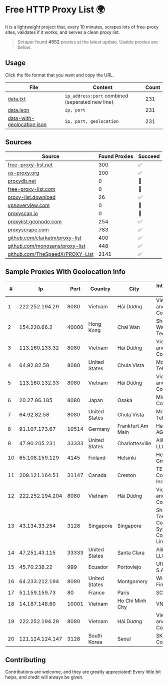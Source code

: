 
# Free HTTP Proxy List 🌍

It is a lightweight project that, every 10 minutes, scrapes lots of free-proxy sites, validates if it works, and serves a clean proxy list.


> Scraper found **4552** proxies at the latest update. Usable proxies are below.

## Usage

Click the file format that you want and copy the URL.


|File|Content|Count|
|----|-------|-----|
|[data.txt](https://raw.githubusercontent.com/themiralay/Proxy-List-World/master/data.txt)|`ip_address:port` combined (seperated new line)|231|
|[data.json](https://raw.githubusercontent.com/themiralay/Proxy-List-World/master/data.json)|`ip, port`|231|
|[data-with-geolocation.json](https://raw.githubusercontent.com/themiralay/Proxy-List-World/master/data-with-geolocation.json)|`ip, port, geolocation`|231|

## Sources

|Source|Found Proxies|Succeed|
|------|-------------|-------|
|[free-proxy-list.net](https://free-proxy-list.net)|300|✅|
|[us-proxy.org](https://www.us-proxy.org)|200|✅|
|[proxydb.net](http://proxydb.net)|0|🚫|
|[free-proxy-list.com](https://free-proxy-list.com/?page=&port=&type%5B%5D=http&type%5B%5D=https&up_time=0&search=Search)|0|🚫|
|[proxy-list.download](https://www.proxy-list.download/HTTP)|26|✅|
|[vpnoverview.com](https://vpnoverview.com/privacy/anonymous-browsing/free-proxy-servers)|0|🚫|
|[proxyscan.io](https://www.proxyscan.io)|0|🚫|
|[proxylist.geonode.com](https://proxylist.geonode.com/api/proxy-list?limit=300&page=1&sort_by=lastChecked&sort_type=desc&protocols=http,https)|254|✅|
|[proxyscrape.com](https://api.proxyscrape.com/v2/?request=displayproxies&protocol=http&timeout=10000&country=all&ssl=all&anonymity=all)|783|✅|
|[github.com/clarketm/proxy-list](https://raw.githubusercontent.com/clarketm/proxy-list/master/proxy-list-raw.txt)|400|✅|
|[github.com/monosans/proxy-list](https://raw.githubusercontent.com/monosans/proxy-list/main/proxies/http.txt)|448|✅|
|[github.com/TheSpeedX/PROXY-List](https://raw.githubusercontent.com/TheSpeedX/PROXY-List/master/http.txt)|2141|✅|


## Sample Proxies With Geolocation Info

|#|Ip|Port|Country|City|Internet Service Provider|
|-|--|----|-------|----|-------------------------|
|1|222.252.194.29|8080|Vietnam|Hải Dương|VietNam Post and Telecom Corporation|
|2|154.220.66.2|40000|Hong Kong|Chai Wan|Shenzhen Wanghu Technology Co|
|3|113.160.133.32|8080|Vietnam|Hải Dương|VietNam Post and Telecom Corporation|
|4|64.92.82.58|8080|United States|Chula Vista|Momentum Telecom, Inc.|
|5|113.160.132.33|8080|Vietnam|Hải Dương|VietNam Post and Telecom Corporation|
|6|20.27.86.185|8080|Japan|Osaka|Microsoft Corporation|
|7|64.92.82.58|8080|United States|Chula Vista|Momentum Telecom, Inc.|
|8|91.107.173.67|10514|Germany|Frankfurt Am Main|Hetzner Online AG|
|9|47.90.205.231|33333|United States|Charlottesville|Alibaba.com LLC|
|10|65.108.159.129|4145|Finland|Helsinki|Hetzner Online GmbH|
|11|209.121.164.51|31147|Canada|Creston|TELUS Communications Inc.|
|12|222.252.194.204|8080|Vietnam|Hải Dương|VietNam Post and Telecom Corporation|
|13|43.134.33.254|3128|Singapore|Singapore|Shenzhen Tencent Computer Systems Company Limited|
|14|47.251.43.115|33333|United States|Santa Clara|Alibaba Cloud LLC|
|15|45.70.238.22|999|Ecuador|Portoviejo|Ufinet Panama S.A.|
|16|64.233.212.194|8080|United States|Montgomery|WideOpenWest Finance LLC|
|17|51.159.159.73|80|France|Paris|SCALEWAY|
|18|14.187.148.60|10001|Vietnam|Ho Chi Minh City|VNPT|
|19|222.252.194.29|8080|Vietnam|Hải Dương|VietNam Post and Telecom Corporation|
|20|121.124.124.147|3128|South Korea|Seoul|SK Broadband Co Ltd|



## Contributing

Contributions are welcome, and they are greatly appreciated! Every
little bit helps, and credit will always be given.

